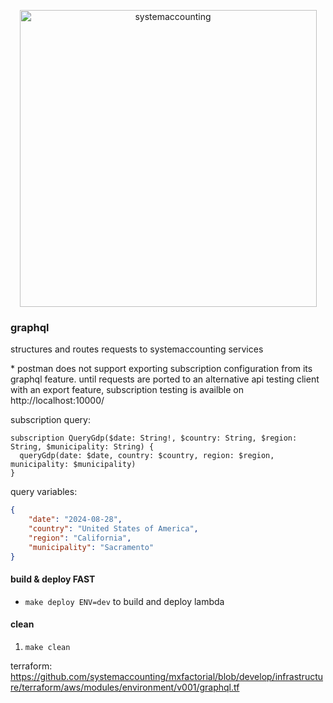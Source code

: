 <p align="center">
  <img width="475" alt="systemaccounting" src="https://user-images.githubusercontent.com/12200465/37568924-06f05d08-2a99-11e8-8891-60f373b33421.png">
</p>


### graphql

structures and routes requests to systemaccounting services

\* postman does not support exporting subscription configuration from its graphql feature. until requests are ported to an alternative api testing client with an export feature, subscription testing is availble on http://localhost:10000/  

subscription query:
```gql
subscription QueryGdp($date: String!, $country: String, $region: String, $municipality: String) {
  queryGdp(date: $date, country: $country, region: $region, municipality: $municipality)
}
```
query variables:
```json
{
    "date": "2024-08-28",
    "country": "United States of America",
    "region": "California",
    "municipality": "Sacramento"
}
```

#### build & deploy FAST
* `make deploy ENV=dev` to build and deploy lambda

#### clean
1. `make clean`

terraform: https://github.com/systemaccounting/mxfactorial/blob/develop/infrastructure/terraform/aws/modules/environment/v001/graphql.tf